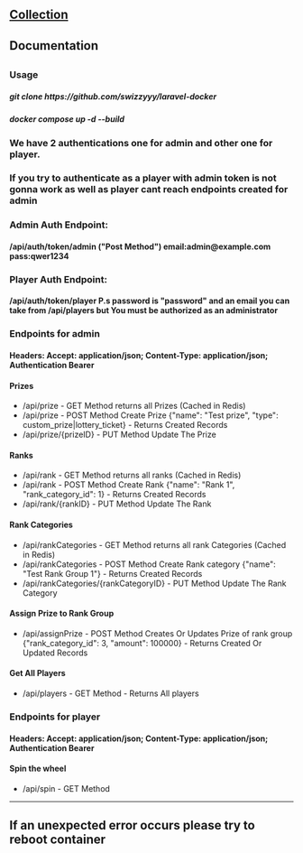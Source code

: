 <h2><a href="https://api.postman.com/collections/24032927-9fbedd2d-0eb8-4385-a341-7f23fa7974e9?access_key=PMAT-01HSX2SQ44KCGFSBZFV10AS7H9" target="_blank">Collection</a></h2>
<h2>Documentation<h2></h2>
<h3>Usage</h3>
<h5>git clone https://github.com/swizzyyy/laravel-docker</h5>
<h5>docker compose up -d --build</h5>

<h3>We have 2 authentications one for admin and other one for player.</h3>
<h3>If you try to authenticate as a player with admin token is not gonna work as well as player cant reach endpoints created for admin</h3>


<h3>Admin Auth Endpoint:</h3>
<h4>/api/auth/token/admin ("Post Method") email:admin@example.com pass:qwer1234</h4>
<h3>Player Auth Endpoint:</h3>
<h4>/api/auth/token/player P.s password is "password" and an email you can take from /api/players but You must be authorized as an administrator</h4>

<h3>Endpoints for admin</h3>

<h4>Headers: Accept: application/json; Content-Type: application/json; Authentication Bearer</h4>

<h4>Prizes</h4>
    <ul>
<li>/api/prize - GET Method returns all Prizes (Cached in Redis)</li>
<li>/api/prize - POST Method Create Prize {"name": "Test prize", "type": custom_prize|lottery_ticket} - Returns Created Records</li>
<li>/api/prize/{prizeID} - PUT Method Update The Prize</li>
  </ul>
<h4>Ranks</h4>
    <ul>
<li>/api/rank - GET Method returns all ranks (Cached in Redis)</li>
<li>/api/rank - POST Method Create Rank {"name": "Rank 1", "rank_category_id": 1} - Returns Created Records</li>
<li>/api/rank/{rankID} - PUT Method Update The Rank</li>
    </ul>
<h4>Rank Categories</h4>
<ul>
    <li>/api/rankCategories - GET Method returns all rank Categories (Cached in Redis)</li>
    <li>/api/rankCategories - POST Method Create Rank category {"name": "Test Rank Group 1"} - Returns Created Records</li>
    <li>/api/rankCategories/{rankCategoryID} - PUT Method Update The Rank Category</li>
</ul>
<h4>Assign Prize to Rank Group</h4>
<ul>
    <li>/api/assignPrize - POST Method Creates Or Updates Prize of rank group {"rank_category_id": 3, "amount": 100000} - Returns Created Or Updated Records</li>
</ul>
<h4>Get All Players</h4>
<ul>
    <li>/api/players - GET Method - Returns All players</li>
</ul>

<h3>Endpoints for player</h3>
<h4>Headers: Accept: application/json; Content-Type: application/json; Authentication Bearer</h4>
<h4>Spin the wheel</h4>
<ul>
    <li>/api/spin - GET Method</li>
</ul>
<hr>
<h2>If an unexpected error occurs please try to reboot container</h2>
